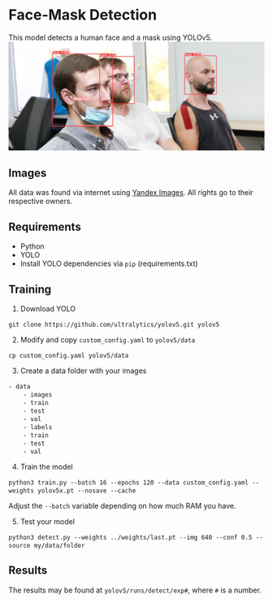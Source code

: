 # Face-Mask Detection
This model detects a human face and a mask using YOLOv5. 
<img src="imgs/face-mask_pred.jpg">

## Images
All data was found via internet using [Yandex Images](https://yandex.ru/images/). All rights go to their respective owners.

## Requirements
* Python
* YOLO
* Install YOLO dependencies via `pip` (requirements.txt)

## Training
1. Download YOLO 
```
git clone https://github.com/ultralytics/yolov5.git yolov5
```
2. Modify and copy `custom_config.yaml` to `yolov5/data`
```
cp custom_config.yaml yolov5/data
```
3. Create a data folder with your images
```
- data
    - images
	- train
	- test
	- val
    - labels
	- train
	- test
	- val
```
4. Train the model
```
python3 train.py --batch 16 --epochs 120 --data custom_config.yaml --weights yolov5x.pt --nosave --cache 
```
Adjust the `--batch` variable depending on how much RAM you have. 

5. Test your model
```
python3 detect.py --weights ../weights/last.pt --img 640 --conf 0.5 --source my/data/folder
```

## Results
The results may be found at `yolov5/runs/detect/exp#`, where `#` is a number.










